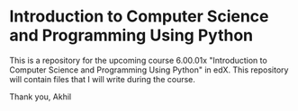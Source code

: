 Introduction to Computer Science and Programming Using Python
==================================================
This is a repository for the upcoming course 6.00.01x "Introduction to Computer Science and Programming Using Python" in edX. This repository will contain files that I will write during the course. 

Thank you,
Akhil